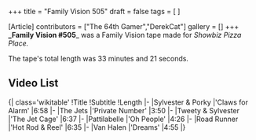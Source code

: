 +++
title = "Family Vision 505"
draft = false
tags = [ ]

[Article]
contributors = ["The 64th Gamer","DerekCat"]
gallery = []
+++
**_Family Vision #505**_ was a Family Vision tape made for _Showbiz Pizza Place._

The tape's total length was 33 minutes and 21 seconds.

##  Video List ## 
{| class='wikitable'
!Title
!Subtitle
!Length
|-
|Sylvester & Porky
|'Claws for Alarm'
|6:58
|-
|The Jets
|'Private Number'
|3:50
|-
|Tweety & Sylvester
|'The Jet Cage'
|6:37
|-
|Pattilabelle
|'Oh People'
|4:26
|-
|Road Runner
|'Hot Rod & Reel'
|6:35
|-
|Van Halen
|'Dreams'
|4:55
|}